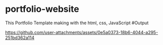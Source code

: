 # portfolio-website
This Portfolio Template making with the html, css, JavaScript 
#Output


https://github.com/user-attachments/assets/0e5a0373-18b6-4044-a295-251bd362a114

